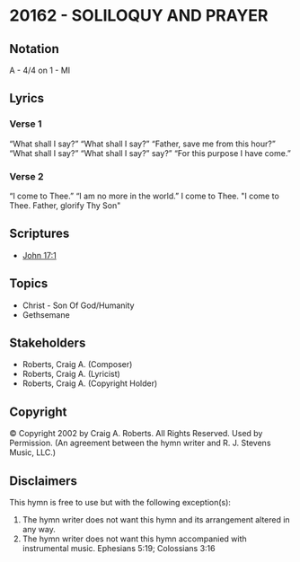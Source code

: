 # 20162 - SOLILOQUY AND PRAYER

## Notation

A - 4/4 on 1 - MI

## Lyrics

### Verse 1

“What shall I say?” “What shall I say?” “Father, save me from this hour?” “What shall I say?”  “What shall I say?” say?” “For this purpose I have come.” 

### Verse 2

“I come to Thee.” “I am no more in the world.” I come to Thee. "I come to Thee. Father, glorify Thy Son"


## Scriptures

- [John 17:1](https://www.biblegateway.com/passage/?search=John%2017%3A1)

## Topics

- Christ - Son Of God/Humanity
- Gethsemane

## Stakeholders

- Roberts, Craig A. (Composer)
- Roberts, Craig A. (Lyricist)
- Roberts, Craig A. (Copyright Holder)

## Copyright

© Copyright 2002 by Craig A. Roberts. All Rights Reserved. Used by Permission.
(An agreement between the hymn writer and R. J. Stevens Music, LLC.)

## Disclaimers

This hymn is free to use but with the following exception(s):
1. The hymn writer does not want this hymn and its arrangement altered in any way.
2. The hymn writer does not want this hymn accompanied with instrumental music.
Ephesians 5:19; Colossians 3:16

